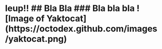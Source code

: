 <H1>Ieup!!
## Bla Bla
### Bla bla bla
![Image of Yaktocat](https://octodex.github.com/images/yaktocat.png)

